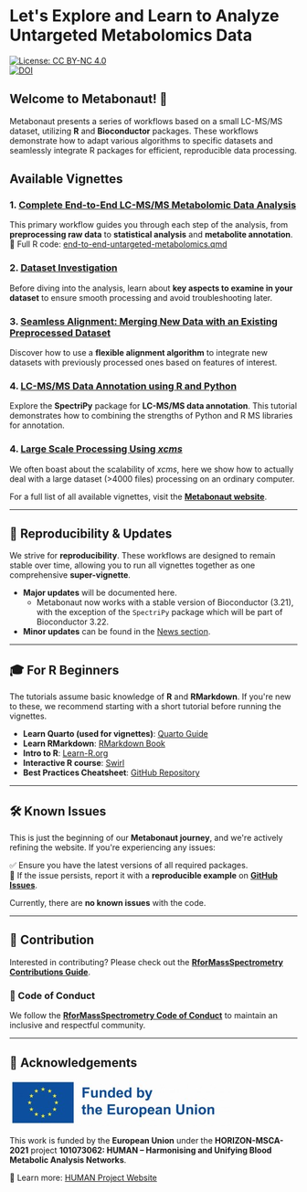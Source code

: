 # Let's Explore and Learn to Analyze Untargeted Metabolomics Data  

[![License: CC BY-NC 4.0](https://img.shields.io/badge/License-CC%20BY--NC%204.0-lightgrey.svg)](https://creativecommons.org/licenses/by-nc/4.0/)  
[![DOI](https://zenodo.org/badge/849331979.svg)](https://doi.org/10.5281/zenodo.15062929)  

## Welcome to **Metabonaut**! 🚀  

Metabonaut presents a series of workflows based on a small LC-MS/MS dataset, utilizing **R** and **Bioconductor** packages. These workflows demonstrate how to adapt various algorithms to specific datasets and seamlessly integrate R packages for efficient, reproducible data processing.  

## Available Vignettes  

### 1. [Complete End-to-End LC-MS/MS Metabolomic Data Analysis](https://rformassspectrometry.github.io/Metabonaut/articles/a-end-to-end-untargeted-metabolomics.html)  
This primary workflow guides you through each step of the analysis, from
**preprocessing raw data** to **statistical analysis** and **metabolite annotation**.  
📄 Full R code: [end-to-end-untargeted-metabolomics.qmd](https://rformassspectrometry.github.io/Metabonaut/vignettes/a-end-to-end-untargeted-metabolomics.qmd)  

### 2. [Dataset Investigation](https://rformassspectrometry.github.io/Metabonaut/articles/dataset-investigation.html)  
Before diving into the analysis, learn about **key aspects to examine in your dataset** to ensure smooth processing and avoid troubleshooting later.  

### 3. [Seamless Alignment: Merging New Data with an Existing Preprocessed Dataset](https://rformassspectrometry.github.io/Metabonaut/articles/alignment-to-external-dataset.html)  
Discover how to use a **flexible alignment algorithm** to integrate new 
datasets with previously processed ones based on features of interest.  

### 4. [LC-MS/MS Data Annotation using R and Python](https://rformassspectrometry.github.io/Metabonaut/articles/SpectriPy_tutorial_metabonaut.html)
Explore the **SpectriPy** package for **LC-MS/MS data annotation**. This 
tutorial demonstrates how to combining the strengths of Python and R MS 
libraries for annotation.

### 4. [Large Scale Processing Using *xcms*](https://rformassspectrometry.github.io/Metabonaut/articles/large-scale-analysis.html)
We often boast about the scalability of *xcms*, here we show how to actually deal with a large dataset (>4000 files) processing on an ordinary computer. 

For a full list of all available vignettes, visit the **[Metabonaut website](https://rformassspectrometry.github.io/Metabonaut/)**.  

---

## 📌 Reproducibility & Updates  

We strive for **reproducibility**. These workflows are designed to remain stable over time, allowing you to run all vignettes together as one comprehensive **super-vignette**.  

- **Major updates** will be documented here. 
    - Metabonaut now works with a stable version of Bioconductor (3.21), with the 
      exception of the `SpectriPy` package which will be part of Bioconductor 3.22.
- **Minor updates** can be found in the [News section](https://rformassspectrometry.github.io/Metabonaut/news/index.html).  

---

## 🎓 For R Beginners  

The tutorials assume basic knowledge of **R** and **RMarkdown**. If you're new to these, we recommend starting with a short tutorial before running the vignettes.  

- **Learn Quarto (used for vignettes)**: [Quarto Guide](https://quarto.org/docs/guide/)  
- **Learn RMarkdown**: [RMarkdown Book](https://bookdown.org/yihui/rmarkdown/)  
- **Intro to R**: [Learn-R.org](https://learn-r.org/)  
- **Interactive R course**: [Swirl](https://swirlstats.com/students.html)  
- **Best Practices Cheatsheet**: [GitHub Repository](https://github.com/wurli/r-best-practice)  

---

## 🛠️ Known Issues  

This is just the beginning of our **Metabonaut journey**, and we're actively refining the website. If you're experiencing any issues:  

✅ Ensure you have the latest versions of all required packages.  
🐛 If the issue persists, report it with a **reproducible example** on **[GitHub Issues](https://github.com/rformassspectrometry/Metabonaut/issues)**.  

Currently, there are **no known issues** with the code.  

---

## 🤝 Contribution  

Interested in contributing? Please check out the **[RforMassSpectrometry Contributions Guide](https://rformassspectrometry.github.io/RforMassSpectrometry/articles/RforMassSpectrometry.html#contributions)**.  

### 📜 Code of Conduct  
We follow the **[RforMassSpectrometry Code of Conduct](https://rformassspectrometry.github.io/RforMassSpectrometry/articles/RforMassSpectrometry.html#code-of-conduct)** to maintain an inclusive and respectful community.  

---

## 🙌 Acknowledgements  

![EU Logo](https://github.com/rformassspectrometry/Metabonaut/raw/main/vignettes/images/EULogo.jpg)  

This work is funded by the **European Union** under the **HORIZON-MSCA-2021** project **101073062: HUMAN – Harmonising and Unifying Blood Metabolic Analysis Networks**.  

🔗 Learn more: [HUMAN Project Website](https://human-dn.eu/)  
